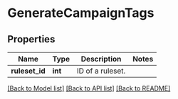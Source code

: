 # GenerateCampaignTags

## Properties
Name | Type | Description | Notes
------------ | ------------- | ------------- | -------------
**ruleset_id** | **int** | ID of a ruleset. | 

[[Back to Model list]](../README.md#documentation-for-models) [[Back to API list]](../README.md#documentation-for-api-endpoints) [[Back to README]](../README.md)



